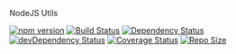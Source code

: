 NodeJS Utils

[![npm version](https://badge.fury.io/js/bigben-utils.svg)](https://badge.fury.io/js/bigben-utils)
[![Build Status](https://travis-ci.org/iriand/bigben-utils.svg?branch=master)](https://travis-ci.org/iriand/bigben-utils)
[![Dependency Status](https://david-dm.org/iriand/bigben-utils.svg)](https://david-dm.org/iriand/bigben-utils)
[![devDependency Status](https://david-dm.org/iriand/bigben-utils/dev-status.svg)](https://david-dm.org/iriand/bigben-utils#info=devDependencies)
[![Coverage Status](https://coveralls.io/repos/github/iriand/bigben-utils/badge.svg?branch=master)](https://coveralls.io/github/iriand/bigben-utils?branch=master)
[![Repo Size](https://reposs.herokuapp.com/?path=iriand/bigben-utils)](https://reposs.herokuapp.com/?path=iriand/bigben-utils)